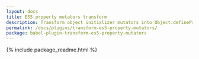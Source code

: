 ```yaml
---
layout: docs
title: ES5 property mutators transform
description: Transform object initializer mutators into Object.defineProperties
permalink: /docs/plugins/transform-es5-property-mutators/
package: babel-plugin-transform-es5-property-mutators
---
```


{% include package_readme.html %}
